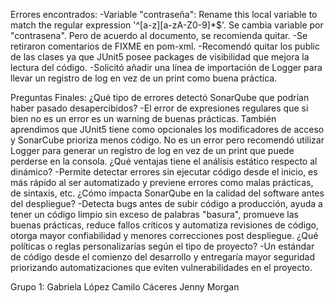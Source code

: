 Errores encontrados:
-Variable "contraseña": Rename this local variable to match the regular expression '^[a-z][a-zA-Z0-9]*$'. Se cambia variable por "contrasena". Pero de acuerdo al documento, se recomienda quitar. 
-Se retiraron comentarios de FIXME en pom-xml.
-Recomendó quitar los public de las clases ya que JUnit5 posee packages de visibilidad que mejora la lectura del código.
-Solicitó añadir una línea de importación de Logger para llevar un registro de log en vez de un print como buena práctica.

Preguntas Finales:
¿Qué tipo de errores detectó SonarQube que podrían haber pasado desapercibidos?
-El error de expresiones regulares que si bien no es un error es un warning de buenas prácticas. También aprendimos que JUnit5 tiene como opcionales los modificadores de acceso y SonarCube prioriza menos código.
No es un error pero recomendó utilizar Logger para generar un registro de log en vez de un print que puede perderse en la consola.
¿Qué ventajas tiene el análisis estático respecto al dinámico?
-Permite detectar errores sin ejecutar código desde el inicio, es más rápido al ser automatizado y previene errores como malas prácticas, de sintaxis, etc.
¿Cómo impacta SonarQube en la calidad del software antes del despliegue?
-Detecta bugs antes de subir código a producción, ayuda a tener un código limpio sin exceso de palabras "basura", promueve las buenas prácticas, reduce fallos críticos y automatiza revisiones de código, otorga mayor confiabilidad y menores correcciones post despliegue.
¿Qué políticas o reglas personalizarías según el tipo de proyecto?
-Un estándar de código desde el comienzo del desarrollo y entregaría mayor seguridad priorizando automatizaciones que eviten vulnerabilidades en el proyecto.

Grupo 1:
Gabriela López
Camilo Cáceres
Jenny Morgan
